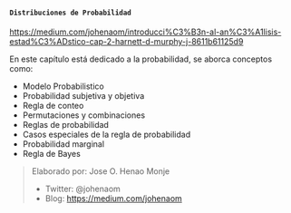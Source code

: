 #### `Distribuciones de Probabilidad`
https://medium.com/johenaom/introducci%C3%B3n-al-an%C3%A1lisis-estad%C3%ADstico-cap-2-harnett-d-murphy-j-8611b61125d9

En este capítulo está dedicado a la probabilidad, se aborca conceptos como:
- Modelo Probabilistico
- Probabilidad subjetiva y objetiva
- Regla de conteo
- Permutaciones y combinaciones
- Reglas de probabilidad
- Casos especiales de la regla de probabilidad
- Probabilidad marginal
- Regla de Bayes


> Elaborado por: Jose O. Henao Monje 
> - Twitter: @johenaom
> - Blog: https://medium.com/johenaom
